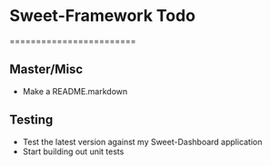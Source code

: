 # Sweet-Framework Todo #
========================


Master/Misc
-----------
- Make a README.markdown


Testing
-------
- Test the latest version against my Sweet-Dashboard application
- Start building out unit tests
